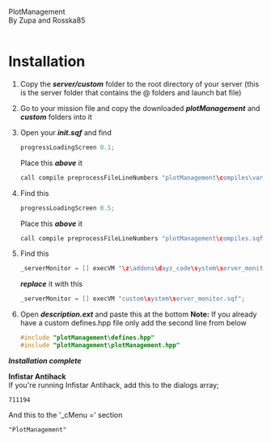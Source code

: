 PlotManagement<br>
By Zupa and Rosska85<br><br>

Installation
============

1. Copy the ***server/custom*** folder to the root directory of your server
	(this is the server folder that contains the @ folders and launch bat file)

1. Go to your mission file and copy the downloaded ***plotManagement*** and ***custom*** folders into it

1. Open your ***init.sqf*** and find
	~~~~~c++
	progressLoadingScreen 0.1;
	~~~~~
	Place this ***above*** it
	~~~~~c++
	call compile preprocessFileLineNumbers "plotManagement\compiles\variables.sqf";
	~~~~~
	
1. Find this
	~~~~~c++
	progressLoadingScreen 0.5;
	~~~~~
	Place this ***above*** it
	~~~~~c++
	call compile preprocessFileLineNumbers "plotManagement\compiles.sqf";
	~~~~~
	
1. Find this
	~~~~~c++
	_serverMonitor = [] execVM "\z\addons\dayz_code\system\server_monitor.sqf";
	~~~~~
	***replace*** it with this
	~~~~~c++
	_serverMonitor = [] execVM "custom\system\server_monitor.sqf";
	~~~~~
	
1. Open ***description.ext*** and paste this at the bottom
**Note:** If you already have a custom defines.hpp file only add the second line from below

	~~~~c++
	#include "plotManagement\defines.hpp"
	#include "plotManagement\plotManagement.hpp"
	~~~~~

***Installation complete***<br>

**Infistar Antihack**<br>
If you're running Infistar Antihack, add this to the dialogs array;

	711194
	
And this to the '_cMenu =' section

	"PlotManagement"